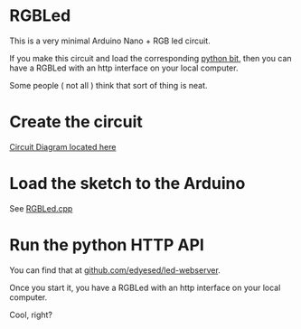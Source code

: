 # RGBLed
This is a very minimal Arduino Nano + RGB led circuit. 

If you make this circuit and load the corresponding [python bit](github.com/edyesed/led-webserver), then you can have a RGBLed with an http interface on your local computer.

Some people ( not all ) think that sort of thing is neat. 

# Create the circuit
[Circuit Diagram located here](./led_webserver_diagram.pdf)

# Load the sketch to the Arduino
See [RGBLed.cpp](./RGBLed.cpp) 

# Run the python HTTP API 
You can find that at [github.com/edyesed/led-webserver](https://github.com/edyesed/led-webserver).

Once you start it, you have a RGBLed with an http interface on your local computer.

Cool, right?
